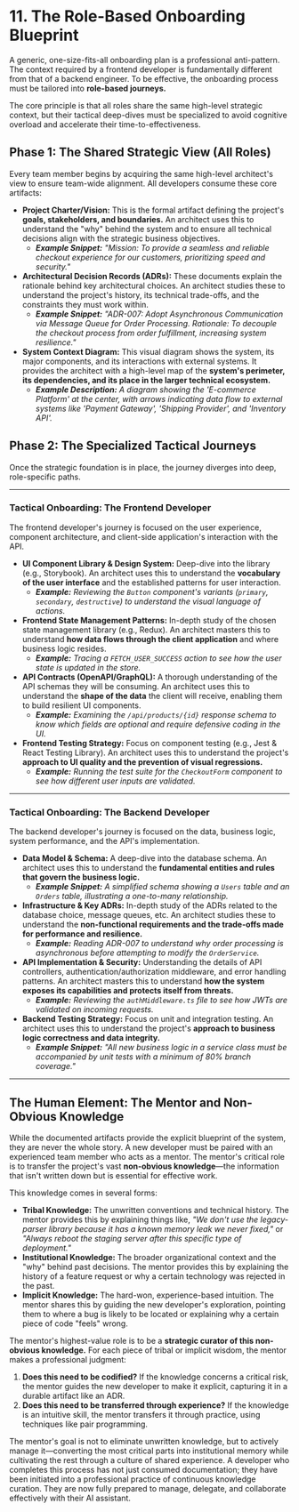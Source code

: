 # **11. The Role-Based Onboarding Blueprint**

A generic, one-size-fits-all onboarding plan is a professional anti-pattern. The context required by a frontend developer is fundamentally different from that of a backend engineer. To be effective, the onboarding process must be tailored into **role-based journeys.**

The core principle is that all roles share the same high-level strategic context, but their tactical deep-dives must be specialized to avoid cognitive overload and accelerate their time-to-effectiveness.

## **Phase 1: The Shared Strategic View (All Roles)**

Every team member begins by acquiring the same high-level architect's view to ensure team-wide alignment. All developers consume these core artifacts:

*   **Project Charter/Vision:** This is the formal artifact defining the project's **goals, stakeholders, and boundaries.** An architect uses this to understand the "why" behind the system and to ensure all technical decisions align with the strategic business objectives.
    *   ***Example Snippet:*** *"Mission: To provide a seamless and reliable checkout experience for our customers, prioritizing speed and security."*
*   **Architectural Decision Records (ADRs):** These documents explain the rationale behind key architectural choices. An architect studies these to understand the project's history, its technical trade-offs, and the constraints they must work within.
    *   ***Example Snippet:*** *"ADR-007: Adopt Asynchronous Communication via Message Queue for Order Processing. Rationale: To decouple the checkout process from order fulfillment, increasing system resilience."*
*   **System Context Diagram:** This visual diagram shows the system, its major components, and its interactions with external systems. It provides the architect with a high-level map of the **system's perimeter, its dependencies, and its place in the larger technical ecosystem.**
    *   ***Example Description:*** *A diagram showing the 'E-commerce Platform' at the center, with arrows indicating data flow to external systems like 'Payment Gateway', 'Shipping Provider', and 'Inventory API'.*

## **Phase 2: The Specialized Tactical Journeys**

Once the strategic foundation is in place, the journey diverges into deep, role-specific paths.

---

### **Tactical Onboarding: The Frontend Developer**

The frontend developer's journey is focused on the user experience, component architecture, and client-side application's interaction with the API.

*   **UI Component Library & Design System:** Deep-dive into the library (e.g., Storybook). An architect uses this to understand the **vocabulary of the user interface** and the established patterns for user interaction.
    *   ***Example:*** *Reviewing the `Button` component's variants (`primary`, `secondary`, `destructive`) to understand the visual language of actions.*
*   **Frontend State Management Patterns:** In-depth study of the chosen state management library (e.g., Redux). An architect masters this to understand **how data flows through the client application** and where business logic resides.
    *   ***Example:*** *Tracing a `FETCH_USER_SUCCESS` action to see how the user state is updated in the store.*
*   **API Contracts (OpenAPI/GraphQL):** A thorough understanding of the API schemas they will be consuming. An architect uses this to understand the **shape of the data** the client will receive, enabling them to build resilient UI components.
    *   ***Example:*** *Examining the `/api/products/{id}` response schema to know which fields are optional and require defensive coding in the UI.*
*   **Frontend Testing Strategy:** Focus on component testing (e.g., Jest & React Testing Library). An architect uses this to understand the project's **approach to UI quality and the prevention of visual regressions.**
    *   ***Example:*** *Running the test suite for the `CheckoutForm` component to see how different user inputs are validated.*

---

### **Tactical Onboarding: The Backend Developer**

The backend developer's journey is focused on the data, business logic, system performance, and the API's implementation.

*   **Data Model & Schema:** A deep-dive into the database schema. An architect uses this to understand the **fundamental entities and rules that govern the business logic.**
    *   ***Example Snippet:*** *A simplified schema showing a `Users` table and an `Orders` table, illustrating a one-to-many relationship.*
*   **Infrastructure & Key ADRs:** In-depth study of the ADRs related to the database choice, message queues, etc. An architect studies these to understand the **non-functional requirements and the trade-offs made for performance and resilience.**
    *   ***Example:*** *Reading ADR-007 to understand *why* order processing is asynchronous before attempting to modify the `OrderService`.*
*   **API Implementation & Security:** Understanding the details of API controllers, authentication/authorization middleware, and error handling patterns. An architect masters this to understand **how the system exposes its capabilities and protects itself from threats.**
    *   ***Example:*** *Reviewing the `authMiddleware.ts` file to see how JWTs are validated on incoming requests.*
*   **Backend Testing Strategy:** Focus on unit and integration testing. An architect uses this to understand the project's **approach to business logic correctness and data integrity.**
    *   ***Example Snippet:*** *"All new business logic in a service class must be accompanied by unit tests with a minimum of 80% branch coverage."*

---

## The Human Element: The Mentor and Non-Obvious Knowledge

While the documented artifacts provide the explicit blueprint of the system, they are never the whole story. A new developer must be paired with an experienced team member who acts as a mentor. The mentor's critical role is to transfer the project's vast **non-obvious knowledge**—the information that isn't written down but is essential for effective work.

This knowledge comes in several forms:

*   **Tribal Knowledge:** The unwritten conventions and technical history. The mentor provides this by explaining things like, *"We don't use the legacy-parser library because it has a known memory leak we never fixed,"* or *"Always reboot the staging server after this specific type of deployment."*
*   **Institutional Knowledge:** The broader organizational context and the "why" behind past decisions. The mentor provides this by explaining the history of a feature request or why a certain technology was rejected in the past.
*   **Implicit Knowledge:** The hard-won, experience-based intuition. The mentor shares this by guiding the new developer's exploration, pointing them to where a bug is likely to be located or explaining why a certain piece of code "feels" wrong.

The mentor's highest-value role is to be a **strategic curator of this non-obvious knowledge.** For each piece of tribal or implicit wisdom, the mentor makes a professional judgment:

1.  **Does this need to be codified?** If the knowledge concerns a critical risk, the mentor guides the new developer to make it explicit, capturing it in a durable artifact like an ADR.
2.  **Does this need to be transferred through experience?** If the knowledge is an intuitive skill, the mentor transfers it through practice, using techniques like pair programming.

The mentor's goal is not to eliminate unwritten knowledge, but to actively manage it—converting the most critical parts into institutional memory while cultivating the rest through a culture of shared experience. A developer who completes this process has not just consumed documentation; they have been initiated into a professional practice of continuous knowledge curation. They are now fully prepared to manage, delegate, and collaborate effectively with their AI assistant.